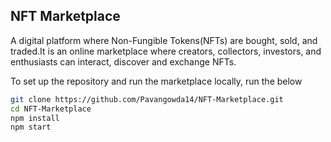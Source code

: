 ## NFT Marketplace

A digital platform where Non-Fungible Tokens(NFTs) are bought, sold, and
traded.It is an online marketplace where creators, collectors, investors, and
enthusiasts can interact, discover and exchange NFTs.

To set up the repository and run the marketplace locally, run the below
```bash
git clone https://github.com/Pavangowda14/NFT-Marketplace.git
cd NFT-Marketplace
npm install
npm start
```
